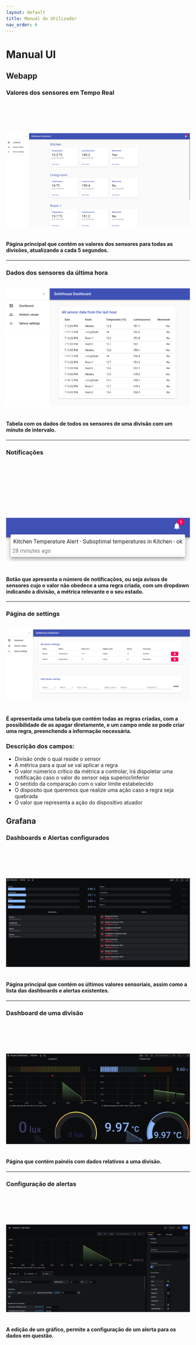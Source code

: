 ```yaml
---
layout: default
title: Manual do Utilizador
nav_order: 6
---
```


# Manual UI

## Webapp

### Valores dos sensores em Tempo Real
                                                                                                                                                                      
![home](home.png)
  
  
#### Página principal que contém os valores dos sensores para todas as divisões, atualizando a cada 5 segundos.

***

### Dados dos sensores da última hora
  
  
![historic](historic.png)
  
  
#### Tabela com os dados de todos os sensores de uma divisão com um minuto de intervalo.

***

### Notificações
                                                                                                                                                                                                                                                                                                                              
![notif](notif.png)
  
  
#### Botão que apresenta o número de notificações, ou seja avisos de sensores cujo o valor não obedece a uma regra criada, com um dropdown indicando a divisão, a métrica relevante e o seu estado.


***

### Página de settings
  
  
![settings](settings.png)
  
  
#### É apresentada uma tabela que contém todas as regras criadas, com a possibilidade de as apagar diretamente, e um campo onde se pode criar uma regra, preenchendo a informação necessária.
### Descrição dos campos:
- Divisão onde o qual reside o sensor
- A métrica para a qual se vai aplicar a regra
- O valor númerico crítico da métrica a controlar, irá dispoletar uma notificação caso o valor do sensor seja superior/inferior
- O sentido da comparação com o valor limite estabelecido
- O disposito que queremos que realize uma ação caso a regra seja quebrada
- O valor que representa a ação do dispositivo atuador


## Grafana

### Dashboards e Alertas configurados
                                                                                                                                                                      
![grafanahome](grafana_home.png)
  
  
#### Página principal que contém os últimos valores sensoriais, assim como a lista das dashboards e alertas existentes.

***

### Dashboard de uma divisão
                                                                                                                                                                      
![grafanagraph](grafana_graphs.png)
  
  
#### Página que contém painéis com dados relativos a uma divisão.

***

### Configuração de alertas
                                                                                                                                                                      
![grafanaalert](grafana_alert.png)
  

#### A edição de um gráfico, permite a configuração de um alerta para os dados em questão.
